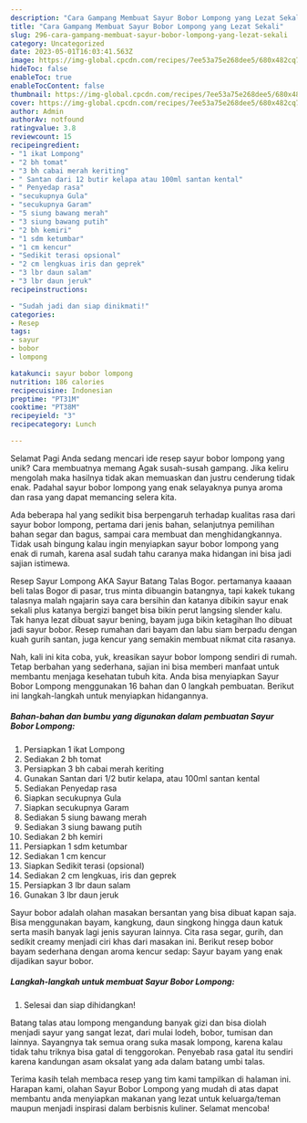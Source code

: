 ```yaml
---
description: "Cara Gampang Membuat Sayur Bobor Lompong yang Lezat Sekali"
title: "Cara Gampang Membuat Sayur Bobor Lompong yang Lezat Sekali"
slug: 296-cara-gampang-membuat-sayur-bobor-lompong-yang-lezat-sekali
category: Uncategorized
date: 2023-05-01T16:03:41.563Z
image: https://img-global.cpcdn.com/recipes/7ee53a75e268dee5/680x482cq70/sayur-bobor-lompong-foto-resep-utama.jpg
hideToc: false
enableToc: true
enableTocContent: false
thumbnail: https://img-global.cpcdn.com/recipes/7ee53a75e268dee5/680x482cq70/sayur-bobor-lompong-foto-resep-utama.jpg
cover: https://img-global.cpcdn.com/recipes/7ee53a75e268dee5/680x482cq70/sayur-bobor-lompong-foto-resep-utama.jpg
author: Admin
authorAv: notfound
ratingvalue: 3.8
reviewcount: 15
recipeingredient:
- "1 ikat Lompong"
- "2 bh tomat"
- "3 bh cabai merah keriting"
- " Santan dari 12 butir kelapa atau 100ml santan kental"
- " Penyedap rasa"
- "secukupnya Gula"
- "secukupnya Garam"
- "5 siung bawang merah"
- "3 siung bawang putih"
- "2 bh kemiri"
- "1 sdm ketumbar"
- "1 cm kencur"
- "Sedikit terasi opsional"
- "2 cm lengkuas iris dan geprek"
- "3 lbr daun salam"
- "3 lbr daun jeruk"
recipeinstructions:

- "Sudah jadi dan siap dinikmati!"
categories:
- Resep
tags:
- sayur
- bobor
- lompong

katakunci: sayur bobor lompong 
nutrition: 186 calories
recipecuisine: Indonesian
preptime: "PT31M"
cooktime: "PT38M"
recipeyield: "3"
recipecategory: Lunch

---
```



Selamat Pagi Anda sedang mencari ide resep sayur bobor lompong yang unik? Cara membuatnya memang Agak susah-susah gampang. Jika keliru mengolah maka hasilnya tidak akan memuaskan dan justru cenderung tidak enak. Padahal sayur bobor lompong yang enak selayaknya punya aroma dan rasa yang dapat memancing selera kita.


Ada beberapa hal yang sedikit bisa berpengaruh terhadap kualitas rasa dari sayur bobor lompong, pertama dari jenis bahan, selanjutnya pemilihan bahan segar dan bagus, sampai cara membuat dan menghidangkannya. Tidak usah bingung kalau ingin menyiapkan sayur bobor lompong yang enak di rumah, karena asal sudah tahu caranya maka hidangan ini bisa jadi sajian istimewa.

Resep Sayur Lompong AKA Sayur Batang Talas Bogor. pertamanya kaaaan beli talas Bogor di pasar, trus minta dibuangin batangnya, tapi kakek tukang talasnya malah ngajarin saya cara bersihin dan katanya dibikin sayur enak sekali plus katanya bergizi banget bisa bikin perut langsing slender kalu. Tak hanya lezat dibuat sayur bening, bayam juga bikin ketagihan lho dibuat jadi sayur bobor. Resep rumahan dari bayam dan labu siam berpadu dengan kuah gurih santan, juga kencur yang semakin membuat nikmat cita rasanya.


Nah, kali ini kita coba, yuk, kreasikan sayur bobor lompong sendiri di rumah. Tetap berbahan yang sederhana, sajian ini bisa memberi manfaat untuk membantu menjaga kesehatan tubuh kita. Anda bisa menyiapkan Sayur Bobor Lompong menggunakan 16 bahan dan 0 langkah pembuatan. Berikut ini langkah-langkah untuk menyiapkan hidangannya.

<!--inarticleads1-->

##### Bahan-bahan dan bumbu yang digunakan dalam pembuatan Sayur Bobor Lompong:

1. Persiapkan 1 ikat Lompong
1. Sediakan 2 bh tomat
1. Persiapkan 3 bh cabai merah keriting
1. Gunakan  Santan dari 1/2 butir kelapa, atau 100ml santan kental
1. Sediakan  Penyedap rasa
1. Siapkan secukupnya Gula
1. Siapkan secukupnya Garam
1. Sediakan 5 siung bawang merah
1. Sediakan 3 siung bawang putih
1. Sediakan 2 bh kemiri
1. Persiapkan 1 sdm ketumbar
1. Sediakan 1 cm kencur
1. Siapkan Sedikit terasi (opsional)
1. Sediakan 2 cm lengkuas, iris dan geprek
1. Persiapkan 3 lbr daun salam
1. Gunakan 3 lbr daun jeruk


Sayur bobor adalah olahan masakan bersantan yang bisa dibuat kapan saja. Bisa menggunakan bayam, kangkung, daun singkong hingga daun katuk serta masih banyak lagi jenis sayuran lainnya. Cita rasa segar, gurih, dan sedikit creamy menjadi ciri khas dari masakan ini. Berikut resep bobor bayam sederhana dengan aroma kencur sedap: Sayur bayam yang enak dijadikan sayur bobor. 

<!--inarticleads2-->

##### Langkah-langkah untuk membuat Sayur Bobor Lompong:


1. Selesai dan siap dihidangkan!

Batang talas atau lompong mengandung banyak gizi dan bisa diolah menjadi sayur yang sangat lezat, dari mulai lodeh, bobor, tumisan dan lainnya. Sayangnya tak semua orang suka masak lompong, karena kalau tidak tahu triknya bisa gatal di tenggorokan. Penyebab rasa gatal itu sendiri karena kandungan asam oksalat yang ada dalam batang umbi talas. 

Terima kasih telah membaca resep yang tim kami tampilkan di halaman ini. Harapan kami, olahan Sayur Bobor Lompong yang mudah di atas dapat membantu anda menyiapkan makanan yang lezat untuk keluarga/teman maupun menjadi inspirasi dalam berbisnis kuliner. Selamat mencoba!
